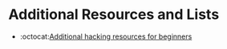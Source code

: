 # Additional Resources and Lists
- :octocat:[Additional hacking resources for beginners](https://github.com/Amanchouhan192/Awesome-Hacking)
